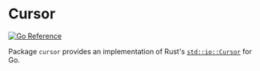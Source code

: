 # Cursor

[![Go Reference](https://pkg.go.dev/badge/pkg.go.dev/github.com/fdschonborn/go-cursor.svg)](https://pkg.go.dev/pkg.go.dev/github.com/fdschonborn/go-cursor)

Package `cursor` provides an implementation of Rust's [`std::io::Cursor`][std-io-cursor] for Go.

[std-io-cursor]: https://doc.rust-lang.org/stable/std/io/struct.Cursor.html
